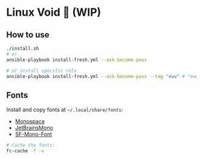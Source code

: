 # Linux Void :penguin: (WIP)

## How to use

```bash
./install.sh
# or
ansible-playbook install-fresh.yml --ask-become-pass

# or install specific role
ansible-playbook install-fresh.yml --ask-become-pass --tag "eww" # "eww,tools,nvim"
```

## Fonts

Install and copy fonts at `~/.local/share/fonts`:

- [Monospace](https://github.com/githubnext/monaspace)
- [JetBrainsMono](https://github.com/ryanoasis/nerd-fonts/releases)
- [SF-Mono-Font](https://github.com/supercomputra/SF-Mono-Font)

```bash
# Cache the fonts:
fc-cache -f -v
```
